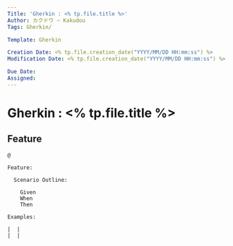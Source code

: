 ```yaml
---
Title: 'Gherkin : <% tp.file.title %>'
Author: カクドウ ~ Kakudou
Tags: Gherkin/

Template: Gherkin

Creation Date: <% tp.file.creation_date("YYYY/MM/DD HH:mm:ss") %>
Modification Date: <% tp.file.creation_date("YYYY/MM/DD HH:mm:ss") %>

Due Date:
Assigned: 
---
```


# Gherkin : <% tp.file.title %>
 
## Feature
 
```gherkin
@

Feature: 

  Scenario Outline: 
  
    Given  
    When   
    Then   

Examples:

|  |  
|  |
```
